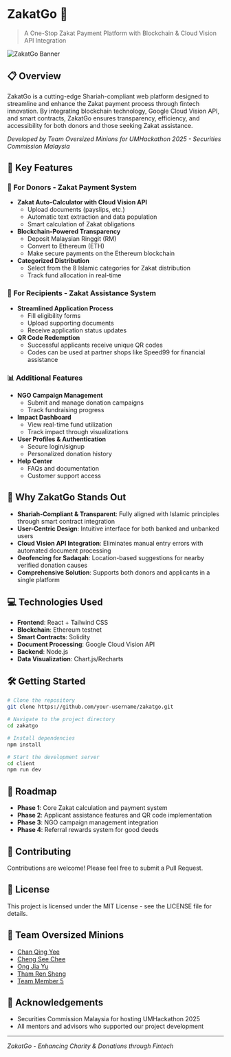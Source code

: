 # ZakatGo 🌙

> A One-Stop Zakat Payment Platform with Blockchain & Cloud Vision API Integration

![ZakatGo Banner](https://via.placeholder.com/800x200?text=ZakatGo+-+Transparent+Zakat+Payments)

## 📋 Overview

ZakatGo is a cutting-edge Shariah-compliant web platform designed to streamline and enhance the Zakat payment process through fintech innovation. By integrating blockchain technology, Google Cloud Vision API, and smart contracts, ZakatGo ensures transparency, efficiency, and accessibility for both donors and those seeking Zakat assistance.

*Developed by Team Oversized Minions for UMHackathon 2025 - Securities Commission Malaysia*

## 🌟 Key Features

### 🕌 For Donors - Zakat Payment System
- **Zakat Auto-Calculator with Cloud Vision API**
  - Upload documents (payslips, etc.)
  - Automatic text extraction and data population
  - Smart calculation of Zakat obligations
- **Blockchain-Powered Transparency**
  - Deposit Malaysian Ringgit (RM)
  - Convert to Ethereum (ETH)
  - Make secure payments on the Ethereum blockchain
- **Categorized Distribution**
  - Select from the 8 Islamic categories for Zakat distribution
  - Track fund allocation in real-time

### 🤲 For Recipients - Zakat Assistance System
- **Streamlined Application Process**
  - Fill eligibility forms
  - Upload supporting documents
  - Receive application status updates
- **QR Code Redemption**
  - Successful applicants receive unique QR codes
  - Codes can be used at partner shops like Speed99 for financial assistance

### 📊 Additional Features
- **NGO Campaign Management**
  - Submit and manage donation campaigns
  - Track fundraising progress
- **Impact Dashboard**
  - View real-time fund utilization
  - Track impact through visualizations
- **User Profiles & Authentication**
  - Secure login/signup
  - Personalized donation history
- **Help Center**
  - FAQs and documentation
  - Customer support access

## 🚀 Why ZakatGo Stands Out

- **Shariah-Compliant & Transparent**: Fully aligned with Islamic principles through smart contract integration
- **User-Centric Design**: Intuitive interface for both banked and unbanked users
- **Cloud Vision API Integration**: Eliminates manual entry errors with automated document processing
- **Geofencing for Sadaqah**: Location-based suggestions for nearby verified donation causes
- **Comprehensive Solution**: Supports both donors and applicants in a single platform

## 💻 Technologies Used

- **Frontend**: React + Tailwind CSS
- **Blockchain**: Ethereum testnet
- **Smart Contracts**: Solidity
- **Document Processing**: Google Cloud Vision API
- **Backend**: Node.js
- **Data Visualization**: Chart.js/Recharts

## 🛠 Getting Started

```bash
# Clone the repository
git clone https://github.com/your-username/zakatgo.git

# Navigate to the project directory
cd zakatgo

# Install dependencies
npm install

# Start the development server
cd client
npm run dev
```

## 📝 Roadmap

- **Phase 1**: Core Zakat calculation and payment system
- **Phase 2**: Applicant assistance features and QR code implementation
- **Phase 3**: NGO campaign management integration
- **Phase 4**: Referral rewards system for good deeds

## 🤝 Contributing

Contributions are welcome! Please feel free to submit a Pull Request.

## 📄 License

This project is licensed under the MIT License - see the LICENSE file for details.

## 👥 Team Oversized Minions

- [Chan Qing Yee](https://github.com/team-member-1)
- [Cheng See Chee](https://github.com/team-member-2)
- [Ong Jia Yu](https://github.com/team-member-3)
- [Tham Ren Sheng](https://github.com/team-member-4)
- [Team Member 5](https://github.com/team-member-5)

## 🙏 Acknowledgements

- Securities Commission Malaysia for hosting UMHackathon 2025
- All mentors and advisors who supported our project development

---

*ZakatGo - Enhancing Charity & Donations through Fintech*

